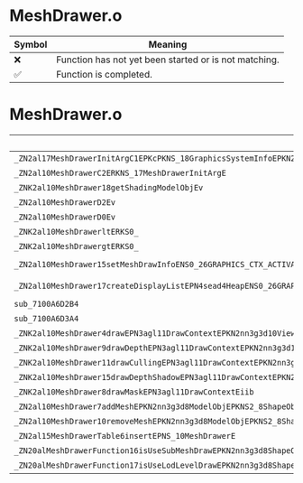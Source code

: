 # MeshDrawer.o
| Symbol | Meaning 
| ------------- | ------------- 
| :x: | Function has not yet been started or is not matching. 
| :white_check_mark: | Function is completed. 


# MeshDrawer.o
| Symbol (Demangled) | Symbol (Mangled) | Decompiled? |
| ------------- |  ------------- | ------------- |
| `_ZN2al17MeshDrawerInitArgC1EPKcPKNS_18GraphicsSystemInfoEPKN2nn3g3d8ModelObjEPKNS7_8ShapeObjEPNS_11ModelShaderEi` | `al::MeshDrawerInitArg::MeshDrawerInitArg(char const*,al::GraphicsSystemInfo const*,nn::g3d::ModelObj const*,nn::g3d::ShapeObj const*,al::ModelShader *,int)` | :white_check_mark: |
| `_ZN2al10MeshDrawerC2ERKNS_17MeshDrawerInitArgE` | `al::MeshDrawer::MeshDrawer(al::MeshDrawerInitArg const&)` | :white_check_mark: |
| `_ZNK2al10MeshDrawer18getShadingModelObjEv` | `al::MeshDrawer::getShadingModelObj(void)const` | :white_check_mark: |
| `_ZN2al10MeshDrawerD2Ev` | `al::MeshDrawer::~MeshDrawer()` | :white_check_mark: |
| `_ZN2al10MeshDrawerD0Ev` | `al::MeshDrawer::~MeshDrawer()` | :white_check_mark: |
| `_ZNK2al10MeshDrawerltERKS0_` | `al::MeshDrawer::operator<(al::MeshDrawer const&)const` | :white_check_mark: |
| `_ZNK2al10MeshDrawergtERKS0_` | `al::MeshDrawer::operator>(al::MeshDrawer const&)const` | :white_check_mark: |
| `_ZN2al10MeshDrawer15setMeshDrawInfoENS0_26GRAPHICS_CTX_ACTIVATE_TYPEENS0_21TEXTURE_ACTIVATE_TYPEENS0_22MATERIAL_ACTIVATE_TYPEENS0_20SHADER_ACTIVATE_TYPEEPKNS_9ModelCtrlE` | `al::MeshDrawer::setMeshDrawInfo(al::MeshDrawer::GRAPHICS_CTX_ACTIVATE_TYPE,al::MeshDrawer::TEXTURE_ACTIVATE_TYPE,al::MeshDrawer::MATERIAL_ACTIVATE_TYPE,al::MeshDrawer::SHADER_ACTIVATE_TYPE,al::ModelCtrl const*)` | :white_check_mark: |
| `_ZN2al10MeshDrawer17createDisplayListEPN4sead4HeapENS0_26GRAPHICS_CTX_ACTIVATE_TYPEENS0_21TEXTURE_ACTIVATE_TYPEENS0_22MATERIAL_ACTIVATE_TYPEENS0_20SHADER_ACTIVATE_TYPEEPKNS_9ModelCtrlE` | `al::MeshDrawer::createDisplayList(sead::Heap *,al::MeshDrawer::GRAPHICS_CTX_ACTIVATE_TYPE,al::MeshDrawer::TEXTURE_ACTIVATE_TYPE,al::MeshDrawer::MATERIAL_ACTIVATE_TYPE,al::MeshDrawer::SHADER_ACTIVATE_TYPE,al::ModelCtrl const*)` | :white_check_mark: |
| `sub_7100A6D2B4` | `` | :white_check_mark: |
| `sub_7100A6D3A4` | `` | :white_check_mark: |
| `_ZNK2al10MeshDrawer4drawEPN3agl11DrawContextEPKN2nn3g3d10ViewVolumeEiiPNS_19ModelAdditionalInfoE` | `al::MeshDrawer::draw(agl::DrawContext *,nn::g3d::ViewVolume const*,int,int,al::ModelAdditionalInfo *)const` | :white_check_mark: |
| `_ZNK2al10MeshDrawer9drawDepthEPN3agl11DrawContextEPKN2nn3g3d10ViewVolumeEiib` | `al::MeshDrawer::drawDepth(agl::DrawContext *,nn::g3d::ViewVolume const*,int,int,bool)const` | :white_check_mark: |
| `_ZNK2al10MeshDrawer11drawCullingEPN3agl11DrawContextEPKN2nn3g3d10ViewVolumeEii` | `al::MeshDrawer::drawCulling(agl::DrawContext *,nn::g3d::ViewVolume const*,int,int)const` | :white_check_mark: |
| `_ZNK2al10MeshDrawer15drawDepthShadowEPN3agl11DrawContextEPKN2nn3g3d10ViewVolumeEiiib` | `al::MeshDrawer::drawDepthShadow(agl::DrawContext *,nn::g3d::ViewVolume const*,int,int,int,bool)const` | :white_check_mark: |
| `_ZNK2al10MeshDrawer8drawMaskEPN3agl11DrawContextEiib` | `al::MeshDrawer::drawMask(agl::DrawContext *,int,int,bool)const` | :white_check_mark: |
| `_ZN2al10MeshDrawer7addMeshEPKN2nn3g3d8ModelObjEPKNS2_8ShapeObjEPNS_9ModelCtrlE` | `al::MeshDrawer::addMesh(nn::g3d::ModelObj const*,nn::g3d::ShapeObj const*,al::ModelCtrl *)` | :white_check_mark: |
| `_ZN2al10MeshDrawer10removeMeshEPKN2nn3g3d8ModelObjEPKNS2_8ShapeObjE` | `al::MeshDrawer::removeMesh(nn::g3d::ModelObj const*,nn::g3d::ShapeObj const*)` | :white_check_mark: |
| `_ZN2al15MeshDrawerTable6insertEPNS_10MeshDrawerE` | `al::MeshDrawerTable::insert(al::MeshDrawer *)` | :white_check_mark: |
| `_ZN20alMeshDrawerFunction16isUseSubMeshDrawEPKN2nn3g3d8ShapeObjE` | `alMeshDrawerFunction::isUseSubMeshDraw(nn::g3d::ShapeObj const*)` | :white_check_mark: |
| `_ZN20alMeshDrawerFunction17isUseLodLevelDrawEPKN2nn3g3d8ShapeObjE` | `alMeshDrawerFunction::isUseLodLevelDraw(nn::g3d::ShapeObj const*)` | :white_check_mark: |
